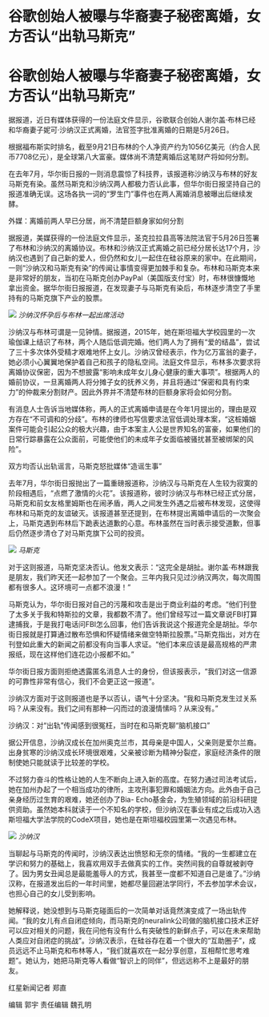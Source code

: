 # 谷歌创始人被曝与华裔妻子秘密离婚，女方否认“出轨马斯克”

# 谷歌创始人被曝与华裔妻子秘密离婚，女方否认“出轨马斯克”

据报道，近日有媒体获得的一份法庭文件显示，谷歌联合创始人谢尔盖·布林已经和华裔妻子妮可·沙纳汉正式离婚，法官签字批准离婚的日期是5月26日。

根据福布斯实时排名，截至9月21日布林的个人净资产约为1056亿美元（约合人民币7708亿元），是全球第八大富豪。媒体尚不清楚离婚后这笔财产将如何分割。

在去年7月，华尔街日报的一则消息震惊了科技界，该报道称沙纳汉与布林的好友马斯克有染。虽然马斯克和沙纳汉两人都极力否认此事，但华尔街日报坚持自己的报道准确无误。这场各执一词的“罗生门”事件也在两人离婚消息被曝出后继续发酵。

外媒：离婚前两人早已分居，尚不清楚巨额身家如何分割

据报道，美媒获得的一份法庭文件显示，圣克拉拉县高等法院法官于5月26日签署了布林和沙纳汉的离婚协议。布林和沙纳汉正式离婚之前已经分居长达17个月，沙纳汉也遇到了自己新的爱人，但仍然和女儿一起住在硅谷原来的家中。在此期间，一则“沙纳汉和马斯克有染”的传闻让事情变得更加棘手和复杂。布林和马斯克本来是非常好的朋友，当初在马斯克创办PayPal（美国版支付宝）时，布林很慷慨地拿出资金。据华尔街日报报道，在发现妻子与马斯克有染后，布林逐步清空了手里持有的马斯克旗下产业的股票。

![](https://inews.gtimg.com/om_bt/OILgcRwej3cKZuICtmXCv26DIvLcdTkDjS79jUNC3MqJkAA/1000)
_沙纳汉怀孕后与布林一起出席活动_

沙纳汉与布林可谓是一见钟情。据报道，2015年，她在斯坦福大学校园里的一次瑜伽课上结识了布林，两个人随后低调完婚。他们两人为了拥有“爱的结晶”，尝试了三十多次体外受精才艰难地怀上女儿。沙纳汉曾经表示，作为亿万富翁的妻子，她必须小心翼翼地保护着自己和孩子的隐私空间。法庭文件显示，布林多次要求将离婚协议保密，因为不想披露“影响未成年女儿身心健康的重大事项”。根据两人的婚前协议，一旦离婚两人将分摊子女的抚养义务，并且将通过“保密和具有约束力”的仲裁来分割财产。因此外界并不清楚布林的巨额身家将会如何分割。

有消息人士告诉当地媒体称，两人的正式离婚申请是在今年1月提出的，理由是双方存在“不可调和的分歧”。布林的律师也写信要求法官低调处理本案，“这桩婚姻案件可能会引起公众的极大兴趣，由于本案主人公是世界知名的富豪，如果他们的日常行踪暴露在公众面前，可能使他们的未成年子女面临被骚扰甚至被绑架的风险”。

双方均否认出轨谣言，马斯克怒批媒体“造谣生事”

去年7月，华尔街日报抛出了一篇重磅报道称，沙纳汉与马斯克在人生较为寂寞的阶段相遇后，“点燃了激情的火花”。该报道称，彼时沙纳汉与布林已经正式分居，马斯克和前女友格里姆斯也在闹矛盾，两人之间发生外遇之后被布林发现，这使得布林和马斯克的友谊破灭。该报道甚至还提到，在布林提出离婚申请后的一次聚会上，马斯克遇到布林后下跪表达道歉的心意。布林虽然在当时表示接受道歉，但事后仍然逐步清仓了对马斯克旗下公司的投资。

![](https://inews.gtimg.com/om_bt/OwT16pKsGpZItyCxS_0eeOxst6yUX9wbQTxRJ05hIMnBIAA/1000)
_马斯克_

对于这则报道，马斯克坚决否认。他发文表示：“这完全是胡扯。谢尔盖·布林跟我是朋友，我们昨天还一起参加了一个聚会。三年内我只见过沙纳汉两次，每次周围都有很多人。这环境可一点都不浪漫！”

马斯克认为，华尔街日报对自己的污蔑和攻击是出于商业利益的考虑。“他们刊登了太多关于我和特斯拉的文章，我都数不清了。他们曾经写过一篇文章说FBI打算逮捕我，于是我打电话问FBI怎么回事，他们告诉我说这个报道完全是胡扯。华尔街日报就是打算通过散布恐惧和怀疑情绪来做空特斯拉股票。”马斯克指出，对方在刊登如此重大的新闻之前都没有向当事人求证。“他们本来应该是最高规格的严肃报纸，现在这样他们连花边小报都不如。”

华尔街日报方面则拒绝透露匿名消息人士的身份，但该报表示，“我们对这一信源的可靠性非常有信心，我们不会更正这一报道”。

沙纳汉方面对于这则报道也是予以否认，语气十分坚决。“我和马斯克发生过关系吗？从来没有。我们之间有那种一闪而过的浪漫情愫吗？从来没有。”

沙纳汉：对“出轨”传闻感到很冤枉，当时在和马斯克聊“脑机接口”

据公开信息，沙纳汉成长在加州奥克兰市，其母亲是中国人，父亲则是爱尔兰裔。出身贫寒的沙纳汉成长环境很艰难，父亲被诊断为精神分裂症，家庭经济条件的限制使她只能就读于比较差的学校。

不过努力奋斗的性格让她的人生不断向上进入新的高度。在努力通过司法考试后，她在加州办起了一个相当成功的律所，主攻刑事犯罪和婚姻法方向。此外由于自己亲身经历过生育的艰难，她还创办了Bia-
Echo基金会，为生殖领域的前沿科研提供资助。虽然她本科就读于一个不知名的学校，但沙纳汉在事业有成之后成功入选斯坦福大学法学院的CodeX项目，她也是在斯坦福校园里第一次遇见布林。

![](https://inews.gtimg.com/om_bt/Oo_8paho2IyunI3wO3Felyux2ZPQo8qeNYRERnSgn1elcAA/1000)
_沙纳汉_

当聊起与马斯克的传闻时，沙纳汉表达出愤怒和无奈的情绪。“我的一生都建立在学识和努力的基础上，我喜欢用双手去做真实的工作。突然间我的自尊就被剥夺了。因为男女丑闻总是最能羞辱人的方式，我甚至一度都不知道自己是谁了。”沙纳汉称，在报道发出后的一年时间里，她都尽量回避法学同行，不去参加学术会议，也担心自己的女儿受到影响。

她解释说，她没想到与马斯克碰面后的一次简单对话竟然演变成了一场出轨传闻。“我的女儿有点自闭症倾向，而马斯克的neuralink公司做的脑机接口技术正好可以应对相关的问题，我在问他有没有什么有突破性的新鲜点子，可以在未来帮助人类应对自闭症的挑战”。沙纳汉表示，在硅谷存在着一个很大的“互助圈子”，成员远远不止马斯克和布林等人，“我们就喜欢在一起分享创意，互相帮忙思考难题”。她认为，她把马斯克等人看做“智识上的同伴”，但远远称不上是最好的朋友。

红星新闻记者 郑直

编辑 郭宇 责任编辑 魏孔明

